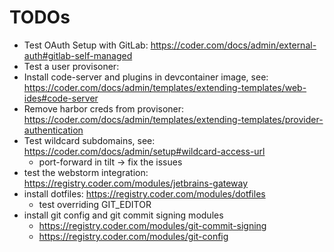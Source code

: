 TODOs
======

- Test OAuth Setup with GitLab: https://coder.com/docs/admin/external-auth#gitlab-self-managed
- Test a user provisoner: 
- Install code-server and plugins in devcontainer image, see: https://coder.com/docs/admin/templates/extending-templates/web-ides#code-server
- Remove harbor creds from provisoner: https://coder.com/docs/admin/templates/extending-templates/provider-authentication
- Test wildcard subdomains, see: https://coder.com/docs/admin/setup#wildcard-access-url
  - port-forward in tilt -> fix the issues
- test the webstorm integration: https://registry.coder.com/modules/jetbrains-gateway
- install dotfiles: https://registry.coder.com/modules/dotfiles
  - test overriding GIT_EDITOR
- install git config and git commit signing modules
  - https://registry.coder.com/modules/git-commit-signing
  - https://registry.coder.com/modules/git-config 